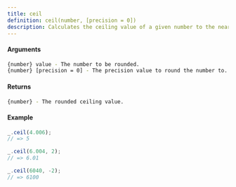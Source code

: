 ```yaml
---
title: ceil
definition: ceil(number, [precision = 0])
description: Calculates the ceiling value of a given number to the nearest precision value.
---
```



#### Arguments


```bash
{number} value - The number to be rounded.
{number} [precision = 0] - The precision value to round the number to. Default is 0.
```


#### Returns


```bash
{number} - The rounded ceiling value.
```


#### Example


```ts
_.ceil(4.006);
// => 5

_.ceil(6.004, 2);
// => 6.01

_.ceil(6040, -2);
// => 6100
```